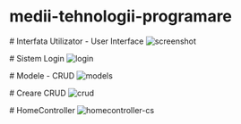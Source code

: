 ﻿# medii-tehnologii-programare
 
﻿# Interfata Utilizator - User Interface
![screenshot](https://user-images.githubusercontent.com/17165922/52135097-bacf5d00-264d-11e9-9c3c-6a07f8b67cf3.JPG)

﻿# Sistem Login
![login](https://user-images.githubusercontent.com/17165922/52135101-bacf5d00-264d-11e9-9255-2e52bd3e08cb.JPG)

﻿# Modele - CRUD
![models](https://user-images.githubusercontent.com/17165922/52135095-ba36c680-264d-11e9-8d04-242a097c2331.JPG)

﻿# Creare CRUD
![crud](https://user-images.githubusercontent.com/17165922/52135098-bacf5d00-264d-11e9-8e8a-e2c8ceccc37e.JPG)

﻿# HomeController
![homecontroller-cs](https://user-images.githubusercontent.com/17165922/52135100-bacf5d00-264d-11e9-96f2-2b3c8c2b394a.JPG)

